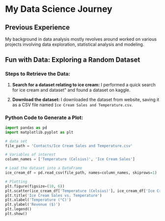 # My Data Science Journey

## Previous Experience
My background in data analysis mostly revolves around worked on various projects involving data exploration, statistical analysis and modeling. 


## Fun with Data: Exploring a Random Dataset


### Steps to Retrieve the Data:

1. **Search for a dataset relating to ice cream:**
   I performed a quick search for ice cream and dataset" and found a dataset on kaggle. 

2. **Download the dataset:**
   I downloaded the dataset from website, saving it as a CSV file named `Ice Cream Sales and Temperature.csv`.

### Python Code to Generate a Plot:

```python
import pandas as pd
import matplotlib.pyplot as plt

# data set
file_path = 'Contacts/Ice Cream Sales and Temperature.csv'

# Variables of interest 
column_names = ['Temperature (Celsius)', 'Ice Cream Sales']

# Load the dataset into a DataFrame
ice_cream_df = pd.read_csv(file_path, names=column_names, skiprows=1)

# Plotting
plt.figure(figsize=(10, 6))
plt.scatter(ice_cream_df['Temperature (Celsius)'], ice_cream_df['Ice Cream Sales'], c='green', label='Ice Cream Sales')
plt.title('Ice Cream Sales vs. Temperature')
plt.xlabel('Temperature (°C)')
plt.ylabel('Revenue ($)')
plt.legend()
plt.show()
